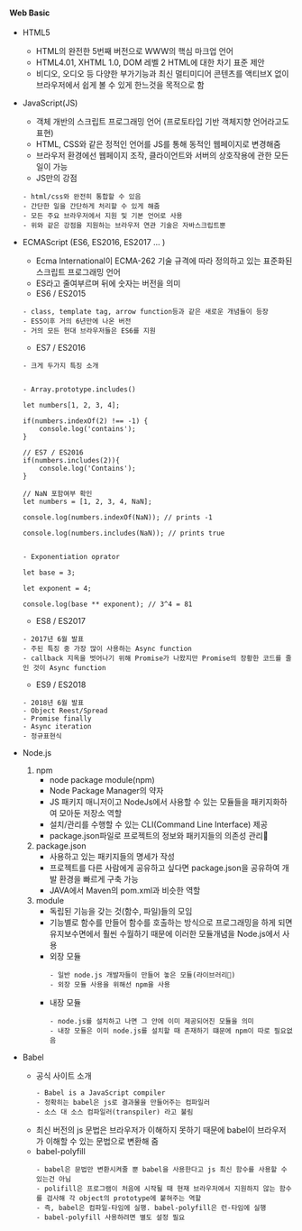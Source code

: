 #### Web Basic

+ HTML5
  + HTML의 완전한 5번째 버전으로 WWW의 핵심 마크업 언어
  + HTML4.01, XHTML 1.0, DOM 레벨 2 HTML에 대한 차기 표준 제안
  + 비디오, 오디오 등 다양한 부가기능과 최신 멀티미디어 콘텐츠를 액티브X 없이 브라우저에서 쉽게 볼 수 있게 한느것을 목적으로 함


+ JavaScript(JS)
  + 객체 개반의 스크립트 프로그래밍 언어 (프로토타입 기반 객체지향 언어라고도 표현)
  + HTML, CSS와 같은 정적인 언어를 JS를 통해 동적인 웹페이지로 변경해줌
  + 브라우저 환경에선 웹페이지 조작, 클라이언트와 서버의 상호작용에 관한 모든 일이 가능
  + JS만의 강점 
   ```
   - html/css와 완전히 통합할 수 있음
   - 간단한 일을 간단하게 처리할 수 있게 해줌
   - 모든 주요 브라우저에서 지원 및 기본 언어로 사용
   - 위와 같은 강점을 지원하는 브라우저 연관 기술은 자바스크립트뿐
   ```


+ ECMAScript (ES6, ES2016, ES2017 ... )
  + Ecma International이 ECMA-262 기술 규격에 따라 정의하고 있는 표준화된 스크립트 프로그래밍 언어
  + ES라고 줄여부르며 뒤에 숫자는 버전을 의미
  + ES6 / ES2015
  ```
  - class, template tag, arrow function등과 같은 새로운 개념들이 등장
  - ES5이후 거의 6년만에 나온 버전
  - 거의 모든 현대 브라우저들은 ES6를 지원
  ```
  + ES7 / ES2016
  ```
  - 크게 두가지 특징 소개


  - Array.prototype.includes()

  let numbers[1, 2, 3, 4];

  if(numbers.indexOf(2) !== -1) {
      console.log('contains');
  }

  // ES7 / ES2016
  if(numbers.includes(2)){
      console.log('Contains');
  }

  // NaN 포함여부 확인
  let numbers = [1, 2, 3, 4, NaN];

  console.log(numbers.indexOf(NaN)); // prints -1

  console.log(numbers.includes(NaN)); // prints true


  - Exponentiation oprator
  
  let base = 3;

  let exponent = 4;

  console.log(base ** exponent); // 3^4 = 81
  ```
  + ES8 / ES2017
  ```
  - 2017년 6월 발표
  - 주된 특징 중 가장 많이 사용하는 Async function
  - callback 지옥을 벗어나기 위해 Promise가 나왔지만 Promise의 장황한 코드를 줄인 것이 Async function
  ```
  + ES9 / ES2018
  ```
  - 2018년 6월 발표
  - Object Reest/Spread
  - Promise finally
  - Async iteration
  - 정규표현식
  ```
    
+ Node.js
  1. npm
      + node package module(npm)
      + Node Package Manager의 약자
      + JS 패키지 매니저이고 NodeJs에서 사용할 수 있는 모듈들을 패키지화하여 모아둔 저장소 역할
      + 설치/관리를 수행할 수 있는 CLI(Command Line Interface) 제공
      + package.json파일로 프로젝트의 정보와 패키지들의 의존성 관리
  2. package.json
      + 사용하고 있는 패키지들의 명세가 작성
      + 프로젝트를 다른 사람에게 공유하고 싶다면 package.json을 공유하여 개발 환경을 빠르게 구축 가능
      + JAVA에서 Maven의 pom.xml과 비슷한 역할
  3. module
      + 독립된 기능을 갖는 것(함수, 파일)들의 모임
      + 기능별로 함수를 만들어 함수를 호출하는 방식으로 프로그래밍을 하게 되면 유지보수면에서 훨씬 수월하기 때문에 이러한 모듈개념을 Node.js에서 사용
      + 외장 모듈
        ```
        - 일반 node.js 개발자들이 만들어 놓은 모듈(라이브러리)
        - 외장 모듈 사용을 위해선 npm을 사용
        ```
      + 내장 모듈
        ```
        - node.js를 설치하고 나면 그 안에 이미 제공되어진 모듈을 의미
        - 내장 모듈은 이미 node.js를 설치할 때 존재하기 떄문에 npm이 따로 필요없음
        ```

+ Babel
  + 공식 사이트 소개
    ```
    - Babel is a JavaScript compiler
    - 정확히는 babel은 js로 결과물을 만들어주는 컴파일러
    - 소스 대 소스 컴파일러(transpiler) 라고 불림
    ```
  - 최신 버전의 js 문법은 브라우저가 이해하지 못하기 때문에 babel이 브라우저가 이해할 수 있는 문법으로 변환해 줌
  - babel-polyfill
    ```
    - babel은 문법만 변환시켜줄 뿐 babel을 사용한다고 js 최신 함수를 사용할 수 있는건 아님
    - polifill은 프로그램이 처음에 시작될 때 현재 브라우저에서 지원하지 않는 함수를 검사해 각 object의 prototype에 붙혀주는 역할
    - 즉, babel은 컴파일-타임에 실행. babel-polyfill은 런-타임에 실행
    - babel-polyfill 사용하려면 별도 설정 필요
    ```